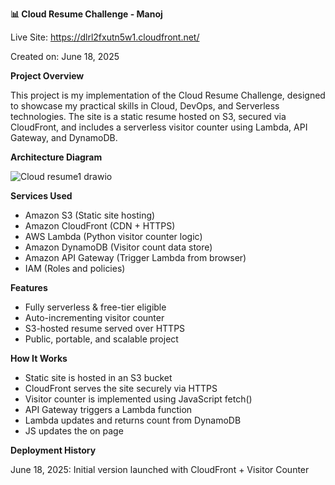 **📊 Cloud Resume Challenge - Manoj**

Live Site: https://dlrl2fxutn5w1.cloudfront.net/

Created on: June 18, 2025

**Project Overview**

This project is my implementation of the Cloud Resume Challenge, designed to showcase my practical skills in Cloud, DevOps, and Serverless technologies.
The site is a static resume hosted on S3, secured via CloudFront, and includes a serverless visitor counter using Lambda, API Gateway, and DynamoDB.

**Architecture Diagram**

![Cloud resume1 drawio](https://github.com/user-attachments/assets/ca3a321d-961b-490b-8f61-aed43f8c192b)


**Services Used**

* Amazon S3 (Static site hosting)
* Amazon CloudFront (CDN + HTTPS)
* AWS Lambda (Python visitor counter logic)
* Amazon DynamoDB (Visitor count data store)
* Amazon API Gateway (Trigger Lambda from browser)
* IAM (Roles and policies)

**Features**

* Fully serverless & free-tier eligible
* Auto-incrementing visitor counter
* S3-hosted resume served over HTTPS
* Public, portable, and scalable project

**How It Works**

* Static site is hosted in an S3 bucket
* CloudFront serves the site securely via HTTPS
* Visitor counter is implemented using JavaScript fetch()
* API Gateway triggers a Lambda function
* Lambda updates and returns count from DynamoDB
* JS updates the <span id="visitor-count"> on page

**Deployment History**

June 18, 2025: Initial version launched with CloudFront + Visitor Counter
